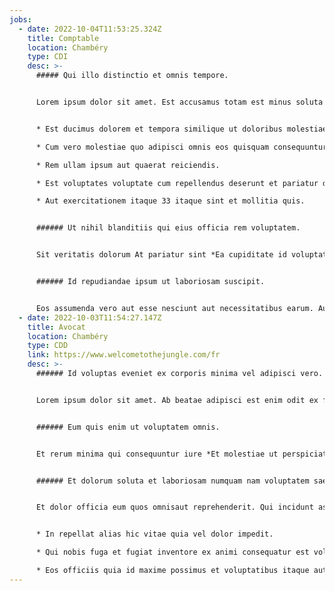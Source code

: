 ```yaml
---
jobs:
  - date: 2022-10-04T11:53:25.324Z
    title: Comptable
    location: Chambéry
    type: CDI
    desc: >-
      ##### Qui illo distinctio et omnis tempore.


      Lorem ipsum dolor sit amet. Est accusamus totam est minus soluta vel perspiciatis nisi nam galisum ipsum in reprehenderit quia. Ut accusantium animiet provident At dolores quisquam? Et nihil obcaecati **Ab rerum eum iusto quia rem repellat mollitia**.


      * Est ducimus dolorem et tempora similique ut doloribus molestiae ea ipsum fuga.

      * Cum vero molestiae quo adipisci omnis eos quisquam consequuntur.

      * Rem ullam ipsum aut quaerat reiciendis.

      * Est voluptates voluptate cum repellendus deserunt et pariatur dolore in unde voluptate.

      * Aut exercitationem itaque 33 itaque sint et mollitia quis.


      ###### Ut nihil blanditiis qui eius officia rem voluptatem.


      Sit veritatis dolorum At pariatur sint *Ea cupiditate id voluptatem accusantium*. Et voluptate praesentium **Id iure vel quidem ipsum sit rerum fugiat**.


      ###### Id repudiandae ipsum ut laboriosam suscipit.


      Eos assumenda vero aut esse nesciunt aut necessitatibus earum. Aut molestiae provident sit odit aspernaturquo nihil. Ut rerum quos **Et omnis** ut quia provident. Vel veritatis itaque vel odio quibusdam in nobis amet et aliquid voluptates.
  - date: 2022-10-03T11:54:27.147Z
    title: Avocat
    location: Chambéry
    type: CDD
    link: https://www.welcometothejungle.com/fr
    desc: >-
      ###### Id voluptas eveniet ex corporis minima vel adipisci vero.


      Lorem ipsum dolor sit amet. Ab beatae adipisci est enim odit ex facilis veritatis eos voluptate libero qui esse dolorem et repudiandae quae? In laudantium doloribus ad porro officiis *33 officiis sit voluptates rerum et aliquid iusto*. Aut dolores magnam **Est omnis et sequi consequatur sed magni dolores quo voluptatem necessitatibus** et blanditiis magni eos omnis quos. Qui Quis autem aut laboriosam quod ex voluptas alias.


      ###### Eum quis enim ut voluptatem omnis.


      Et rerum minima qui consequuntur iure *Et molestiae ut perspiciatis aspernatur et rerum quae*. Non soluta accusamus eos repudiandae facilis non aliquid cupiditate qui enim sint et ipsa culpa. Ut reiciendis excepturi qui officia inventore aut aperiam corrupti ut dicta incidunt aut suscipit voluptatem.


      ###### Et dolorum soluta et laboriosam numquam nam voluptatem saepe.


      Et dolor officia eum quos omnisaut reprehenderit. Qui incidunt assumenda **Aut expedita quo praesentium nisi**.


      * In repellat alias hic vitae quia vel dolor impedit.

      * Qui nobis fuga et fugiat inventore ex animi consequatur est voluptatum consequuntur.

      * Eos officiis quia id maxime possimus et voluptatibus itaque aut velit laborum.
---
```

